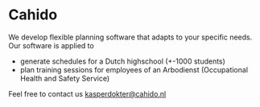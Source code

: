 # Cahido

We develop flexible planning software that adapts to your specific needs.
Our software is applied to 

- generate schedules for a Dutch highschool (+-1000 students)
- plan training sessions for employees of an Arbodienst (Occupational Health and Safety Service)

Feel free to contact us <kasperdokter@cahido.nl>
